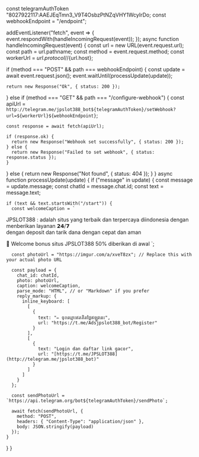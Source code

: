 const telegramAuthToken "8027922117:AAEJEqTmn3_V9T4OsbzPtNZqVHY1WcyIrDo;
const webhookEndpoint = "/endpoint";

addEventListener("fetch", event => {
  event.respondWith(handleIncomingRequest(event));
});
async function handleIncomingRequest(event) {
  const url = new URL(event.request.url);
  const path = url.pathname;
  const method = event.request.method;
  const workerUrl = ${url.protocol}//${url.host};
  
  if (method === "POST" && path === webhookEndpoint) {
    const update = await event.request.json();
    event.waitUntil(processUpdate(update));
   
    return new Response("Ok", { status: 200 });
  } else if (method === "GET" && path === "/configure-webhook") {
    const apiUrl = `http://telegram.me/jpslot388_bot${telegramAuthToken}/setWebhook?url=${workerUrl}${webhookEndpoint}`;
    
    const response = await fetch(apiUrl);
    
    if (response.ok) {  
      return new Response("Webhook set successfully", { status: 200 });
    } else { 
      return new Response("Failed to set webhook", { status: response.status });
    }
  } else {
    return new Response("Not found", { status: 404 });
  }
}
async function processUpdate(update) {
  if ("message" in update) {
    const message = update.message;
    const chatId = message.chat.id;
    const text = message.text;

    if (text && text.startsWith("/start")) {
      const welcomeCaption = `
JPSLOT388 : adalah situs yang terbaik dan terpercaya diindonesia dengan menberikan layanan 𝟮𝟰/𝟳  
dengan deposit dan tarik dana dengan cepat dan aman

🎁 Welcome bonus situs JPSLOT388 50% diberikan di awal
      `;

      const photoUrl = "https://imgur.com/a/xveT8zx"; // Replace this with your actual photo URL

      const payload = {
        chat_id: chatId,
        photo: photoUrl,
        caption: welcomeCaption,
        parse_mode: "HTML", // or "Markdown" if you prefer
        reply_markup: {
          inline_keyboard: [
            [
              {
                text: "✏️ ចុះឈ្មោះឥតគិតថ្លៃឥឡូវនេះ",
                url: "https://t.me/Adsjpslot388_bot/Register"
              }
            ],
            [
              {
                text: "Login dan daftar link gacor",
                url: "[https://t.me/JPSLOT388](http://telegram.me/jpslot388_bot)"
              }
            ]
          ]
        }
      };

      const sendPhotoUrl = `https://api.telegram.org/bot${telegramAuthToken}/sendPhoto`;

      await fetch(sendPhotoUrl, {
        method: "POST",
        headers: { "Content-Type": "application/json" },
        body: JSON.stringify(payload)
      });
    }
  }
}
